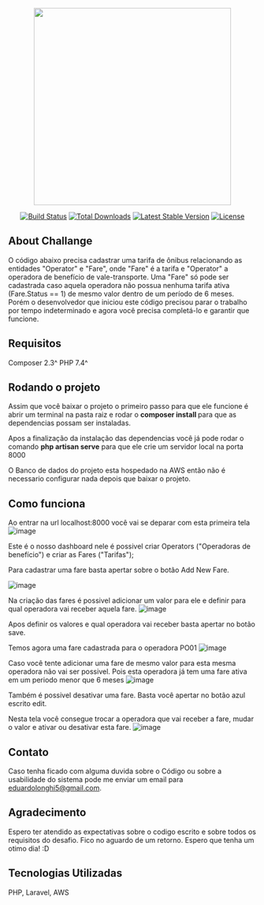 <p align="center"><a href="https://laravel.com" target="_blank"><img src="https://raw.githubusercontent.com/laravel/art/master/logo-lockup/5%20SVG/2%20CMYK/1%20Full%20Color/laravel-logolockup-cmyk-red.svg" width="400"></a></p>

<p align="center">
<a href="https://travis-ci.org/laravel/framework"><img src="https://travis-ci.org/laravel/framework.svg" alt="Build Status"></a>
<a href="https://packagist.org/packages/laravel/framework"><img src="https://img.shields.io/packagist/dt/laravel/framework" alt="Total Downloads"></a>
<a href="https://packagist.org/packages/laravel/framework"><img src="https://img.shields.io/packagist/v/laravel/framework" alt="Latest Stable Version"></a>
<a href="https://packagist.org/packages/laravel/framework"><img src="https://img.shields.io/packagist/l/laravel/framework" alt="License"></a>
</p>

## About Challange

O código abaixo precisa cadastrar uma tarifa de ônibus relacionando as entidades "Operator" e "Fare", onde "Fare" é a tarifa e "Operator" a operadora de benefício de vale-transporte. Uma "Fare" só pode ser cadastrada caso aquela operadora não possua nenhuma tarifa ativa (Fare.Status == 1) de mesmo valor dentro de um período de 6 meses. Porém o desenvolvedor que iniciou este código precisou parar o trabalho por tempo indeterminado e agora você precisa completá-lo e garantir que funcione.

## Requisitos

Composer 2.3^
PHP 7.4^

## Rodando o projeto

Assim que você baixar o projeto o primeiro passo para que ele funcione é abrir um terminal na pasta raiz e rodar o <b> composer install </b> para que as dependencias possam ser instaladas.

Apos a finalização da instalação das dependencias você já pode rodar o comando <b>php artisan serve</b> para que ele crie um servidor local na porta 8000

O Banco de dados do projeto esta hospedado na AWS então não é necessario configurar nada depois que baixar o projeto.

## Como funciona

Ao entrar na url localhost:8000 você vai se deparar com esta primeira tela
![image](https://user-images.githubusercontent.com/47927459/184673939-1e365c36-9c0d-4ff4-aea2-349aeded68b3.png)

Este é o nosso dashboard nele é possivel criar Operators ("Operadoras de benefício") e criar as Fares ("Tarifas");

Para cadastrar uma fare basta apertar sobre o botão Add New Fare.

![image](https://user-images.githubusercontent.com/47927459/184674320-ed6baf6a-af7c-4554-ac9b-78b6727cf297.png)

Na criação das fares é possivel adicionar um valor para ele e definir para qual operadora vai receber aquela fare.
![image](https://user-images.githubusercontent.com/47927459/184674440-00f32e7d-b41a-4278-9900-a097ac37c4a3.png)

Apos definir os valores e qual operadora vai receber basta apertar no botão save.

Temos agora uma fare cadastrada para o operadora PO01
![image](https://user-images.githubusercontent.com/47927459/184674623-4f5d5ee4-fc35-49b0-812d-a10eedae36e8.png)

Caso você tente adicionar uma fare de mesmo valor para esta mesma operadora não vai ser possivel. Pois esta operadora já tem uma fare ativa em um periodo menor que 6 meses 
![image](https://user-images.githubusercontent.com/47927459/184674875-1ca2a39b-610c-43c8-9f4b-d6bf81e07487.png)

Também é possivel desativar uma fare. Basta você apertar no botão azul escrito edit.

Nesta tela você consegue trocar a operadora que vai receber a fare, mudar o valor e ativar ou desativar esta fare.
![image](https://user-images.githubusercontent.com/47927459/184675268-233a9055-918c-4f52-a97d-3c81ef1a7c86.png)

## Contato
 Caso tenha ficado com alguma duvida sobre o Código ou sobre a usabilidade do sistema pode me enviar um email para eduardolonghi5@gmail.com.

## Agradecimento
 Espero ter atendido as expectativas sobre o codigo escrito e sobre todos os requisitos do desafio.
 Fico no aguardo de um retorno.
 Espero que tenha um otimo dia! :D
 
## Tecnologias Utilizadas

PHP, Laravel, AWS
